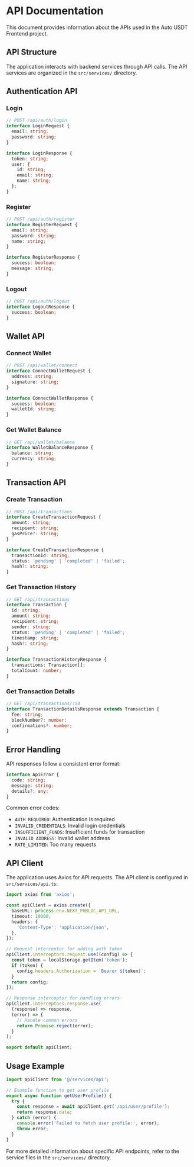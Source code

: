 # API Documentation

This document provides information about the APIs used in the Auto USDT Frontend project.

## API Structure

The application interacts with backend services through API calls. The API services are organized in the `src/services/` directory.

## Authentication API

### Login

```typescript
// POST /api/auth/login
interface LoginRequest {
  email: string;
  password: string;
}

interface LoginResponse {
  token: string;
  user: {
    id: string;
    email: string;
    name: string;
  };
}
```

### Register

```typescript
// POST /api/auth/register
interface RegisterRequest {
  email: string;
  password: string;
  name: string;
}

interface RegisterResponse {
  success: boolean;
  message: string;
}
```

### Logout

```typescript
// POST /api/auth/logout
interface LogoutResponse {
  success: boolean;
}
```

## Wallet API

### Connect Wallet

```typescript
// POST /api/wallet/connect
interface ConnectWalletRequest {
  address: string;
  signature: string;
}

interface ConnectWalletResponse {
  success: boolean;
  walletId: string;
}
```

### Get Wallet Balance

```typescript
// GET /api/wallet/balance
interface WalletBalanceResponse {
  balance: string;
  currency: string;
}
```

## Transaction API

### Create Transaction

```typescript
// POST /api/transactions
interface CreateTransactionRequest {
  amount: string;
  recipient: string;
  gasPrice?: string;
}

interface CreateTransactionResponse {
  transactionId: string;
  status: 'pending' | 'completed' | 'failed';
  hash?: string;
}
```

### Get Transaction History

```typescript
// GET /api/transactions
interface Transaction {
  id: string;
  amount: string;
  recipient: string;
  sender: string;
  status: 'pending' | 'completed' | 'failed';
  timestamp: string;
  hash?: string;
}

interface TransactionHistoryResponse {
  transactions: Transaction[];
  totalCount: number;
}
```

### Get Transaction Details

```typescript
// GET /api/transactions/:id
interface TransactionDetailsResponse extends Transaction {
  fee: string;
  blockNumber?: number;
  confirmations?: number;
}
```

## Error Handling

API responses follow a consistent error format:

```typescript
interface ApiError {
  code: string;
  message: string;
  details?: any;
}
```

Common error codes:

- `AUTH_REQUIRED`: Authentication is required
- `INVALID_CREDENTIALS`: Invalid login credentials
- `INSUFFICIENT_FUNDS`: Insufficient funds for transaction
- `INVALID_ADDRESS`: Invalid wallet address
- `RATE_LIMITED`: Too many requests

## API Client

The application uses Axios for API requests. The API client is configured in `src/services/api.ts`:

```typescript
import axios from 'axios';

const apiClient = axios.create({
  baseURL: process.env.NEXT_PUBLIC_API_URL,
  timeout: 10000,
  headers: {
    'Content-Type': 'application/json',
  },
});

// Request interceptor for adding auth token
apiClient.interceptors.request.use((config) => {
  const token = localStorage.getItem('token');
  if (token) {
    config.headers.Authorization = `Bearer ${token}`;
  }
  return config;
});

// Response interceptor for handling errors
apiClient.interceptors.response.use(
  (response) => response,
  (error) => {
    // Handle common errors
    return Promise.reject(error);
  }
);

export default apiClient;
```

## Usage Example

```typescript
import apiClient from '@/services/api';

// Example function to get user profile
export async function getUserProfile() {
  try {
    const response = await apiClient.get('/api/user/profile');
    return response.data;
  } catch (error) {
    console.error('Failed to fetch user profile:', error);
    throw error;
  }
}
```

For more detailed information about specific API endpoints, refer to the service files in the `src/services/` directory. 